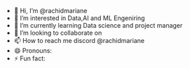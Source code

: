 - 👋 Hi, I’m @rachidmariane
- 👀 I’m interested in Data,AI and ML Engeniring
- 🌱 I’m currently learning Data science and project manager
- 💞️ I’m looking to collaborate on
- 📫 How to reach me discord @rachidmariane
- 😄 Pronouns:
- ⚡ Fun fact: 

<!---
rachidmariane/rachidmariane is a ✨ special ✨ repository because its `README.md` (this file) appears on your GitHub profile.
You can click the Preview link to take a look at your changes.
--->
